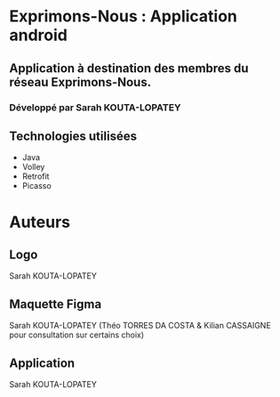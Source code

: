 # Exprimons-Nous : Application android

## Application à destination des membres du réseau Exprimons-Nous.

### Développé par Sarah KOUTA-LOPATEY

## Technologies utilisées

- Java
- Volley
- Retrofit
- Picasso

# Auteurs
## Logo
Sarah KOUTA-LOPATEY

## Maquette Figma
Sarah KOUTA-LOPATEY (Théo TORRES DA COSTA & Kilian CASSAIGNE pour consultation sur certains choix)

## Application
Sarah KOUTA-LOPATEY
